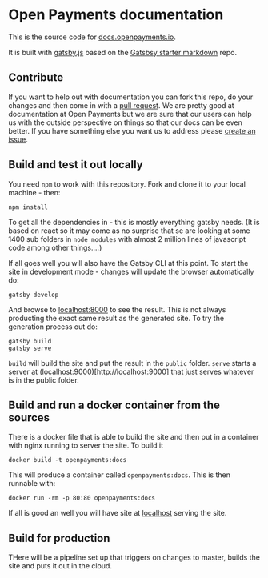 # Open Payments documentation

This is the source code for [docs.openpayments.io](https://docs.openpayments.io).

It is built with [gatsby.js](https://www.gatsbyjs.org/) based on the [Gatsbsy starter markdown](https://github.com/cvluca/gatsby-starter-markdown) repo.

## Contribute

If you want to help out with documentation you can fork this repo, do your changes and then come in with a [pull request](https://github.com/openpaymentseurope/docs/compare). 
We are pretty good at documentation at Open Payments but we are sure that our users can help us with the outside perspective
on things so that our docs can be even better. If you have something else you want us to address please [create an issue](https://github.com/openpaymentseurope/docs/issues/new).

## Build and test it out locally

You need `npm` to work with this repository. Fork and clone it to your local machine - then:

    npm install

To get all the dependencies in - this is mostly everything gatsby needs. (It is based on react so it may come as no surprise that se are looking at some 1400 sub folders in
`node_modules` with almost 2 million lines of javascript code among other things....)

If all goes well you will also have the Gatsby CLI at this point. To start the site in development mode - changes will update the browser automatically do:

    gatsby develop

And browse to [localhost:8000](http://localhost:8000) to see the result.
This is not always producting the exact same result as the generated site. To try the generation process out do:

    gatsby build
    gatsby serve

`build` will build the site and put the result in the `public` folder. `serve` starts a server at (localhost:9000)[http://localhost:9000] 
that just serves whatever is in the public folder.

## Build and run a docker container from the sources

There is a docker file that is able to build the site and then put in a container with nginx running to server the site. To build it

    docker build -t openpayments:docs

This will produce a container called `openpayments:docs`. This is then runnable with:

    docker run -rm -p 80:80 openpayments:docs

If all is good an well you will have site at [localhost](http://localhost) serving the site.

## Build for production

THere will be a pipeline set up that triggers on changes to master, builds the site and puts it out in the cloud.
